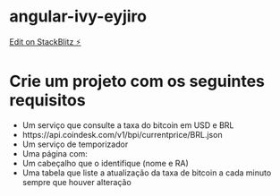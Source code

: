 # angular-ivy-eyjiro

[Edit on StackBlitz ⚡️](https://stackblitz.com/edit/angular-ivy-eyjiro)


<h1>Crie um projeto com os seguintes requisitos</h1>

<ul>  
    <li>Um serviço que consulte a taxa do bitcoin em USD e BRL</li>
        <li>https://api.coindesk.com/v1/bpi/currentprice/BRL.json</li>
    <li>Um serviço de temporizador</li>
    <li>Uma página com:</li>
        <li>Um cabeçalho que o identifique (nome e RA)</li>
        <li>Uma tabela que liste a atualização da taxa de bitcoin a cada minuto sempre que houver alteração</li>
</ul>
